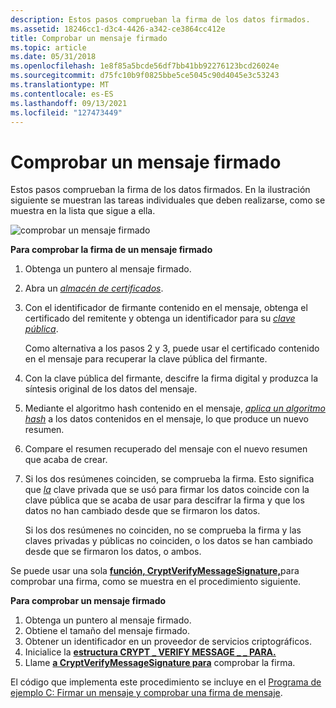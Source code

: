 ```yaml
---
description: Estos pasos comprueban la firma de los datos firmados.
ms.assetid: 18246cc1-d3c4-4426-a342-ce3864cc412e
title: Comprobar un mensaje firmado
ms.topic: article
ms.date: 05/31/2018
ms.openlocfilehash: 1e8f85a5bcde56df7bb41bb92276123bcd26024e
ms.sourcegitcommit: d75fc10b9f0825bbe5ce5045c90d4045e3c53243
ms.translationtype: MT
ms.contentlocale: es-ES
ms.lasthandoff: 09/13/2021
ms.locfileid: "127473449"
---
```

# <a name="verifying-a-signed-message"></a>Comprobar un mensaje firmado

Estos pasos comprueban la firma de los datos firmados. En la ilustración siguiente se muestran las tareas individuales que deben realizarse, como se muestra en la lista que sigue a ella.

![comprobar un mensaje firmado](images/verifmsg.png)

**Para comprobar la firma de un mensaje firmado**

1.  Obtenga un puntero al mensaje firmado.
2.  Abra un [*almacén de certificados*](../secgloss/c-gly.md).
3.  Con el identificador de firmante contenido en el mensaje, obtenga el certificado del remitente y obtenga un identificador para su [*clave pública*](../secgloss/p-gly.md).

    Como alternativa a los pasos 2 y 3, puede usar el certificado contenido en el mensaje para recuperar la clave pública del firmante.

4.  Con la clave pública del firmante, descifre la firma digital y produzca la síntesis original de los datos del mensaje.
5.  Mediante el algoritmo hash contenido en el mensaje, [*aplica un algoritmo hash*](../secgloss/h-gly.md) a los datos contenidos en el mensaje, lo que produce un nuevo resumen.
6.  Compare el resumen recuperado del mensaje con el nuevo resumen que acaba de crear.
7.  Si los dos resúmenes coinciden, se comprueba la firma. Esto significa que [*la*](../secgloss/p-gly.md) clave privada que se usó para firmar los datos coincide con la clave pública que se acaba de usar para descifrar la firma y que los datos no han cambiado desde que se firmaron los datos.

    Si los dos resúmenes no coinciden, no se comprueba la firma y las claves privadas y públicas no coinciden, o los datos se han cambiado desde que se firmaron los datos, o ambos.

Se puede usar una sola [**función, CryptVerifyMessageSignature,**](/windows/desktop/api/Wincrypt/nf-wincrypt-cryptverifymessagesignature)para comprobar una firma, como se muestra en el procedimiento siguiente.

**Para comprobar un mensaje firmado**

1.  Obtenga un puntero al mensaje firmado.
2.  Obtiene el tamaño del mensaje firmado.
3.  Obtener un identificador en un proveedor de servicios criptográficos.
4.  Inicialice la [**estructura CRYPT \_ VERIFY MESSAGE \_ \_ PARA.**](/windows/desktop/api/Wincrypt/ns-wincrypt-crypt_verify_message_para)
5.  Llame [**a CryptVerifyMessageSignature para**](/windows/desktop/api/Wincrypt/nf-wincrypt-cryptverifymessagesignature) comprobar la firma.

El código que implementa este procedimiento se incluye en el [Programa de ejemplo C: Firmar un mensaje y comprobar una firma de mensaje](example-c-program-signing-a-message-and-verifying-a-message-signature.md).

 

 
